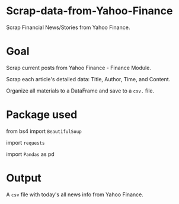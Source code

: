 # Scrap-data-from-Yahoo-Finance
Scrap Financial News/Stories from Yahoo Finance.

# Goal
Scrap current posts from Yahoo Finance - Finance Module.

Scrap each article's detailed data: Title, Author, Time, and Content.

Organize all materials to a DataFrame and save to a `csv.` file.

# Package used
from bs4 import `BeautifulSoup`

import `requests`

import `Pandas` as pd

# Output
A `csv` file with today's all news info from Yahoo Finance.
